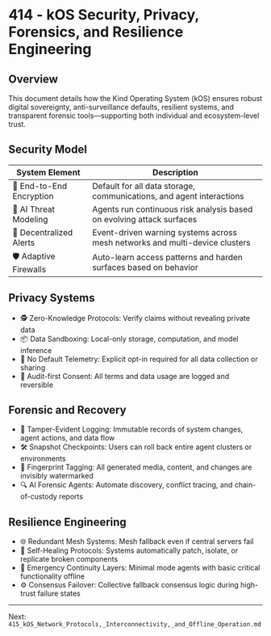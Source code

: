 # 414 - kOS Security, Privacy, Forensics, and Resilience Engineering

## Overview
This document details how the Kind Operating System (kOS) ensures robust digital sovereignty, anti-surveillance defaults, resilient systems, and transparent forensic tools—supporting both individual and ecosystem-level trust.

## Security Model
| System Element         | Description                                                                 |
|------------------------|-----------------------------------------------------------------------------|
| 🔐 End-to-End Encryption | Default for all data storage, communications, and agent interactions           |
| 🧠 AI Threat Modeling     | Agents run continuous risk analysis based on evolving attack surfaces          |
| 🚨 Decentralized Alerts   | Event-driven warning systems across mesh networks and multi-device clusters    |
| 🛡️ Adaptive Firewalls     | Auto-learn access patterns and harden surfaces based on behavior              |

## Privacy Systems
- 🕵️ Zero-Knowledge Protocols: Verify claims without revealing private data
- 📦 Data Sandboxing: Local-only storage, computation, and model inference
- 🚫 No Default Telemetry: Explicit opt-in required for all data collection or sharing
- 🧾 Audit-first Consent: All terms and data usage are logged and reversible

## Forensic and Recovery
- 🧮 Tamper-Evident Logging: Immutable records of system changes, agent actions, and data flow
- 🛠️ Snapshot Checkpoints: Users can roll back entire agent clusters or environments
- 🧬 Fingerprint Tagging: All generated media, content, and changes are invisibly watermarked
- 🔍 AI Forensic Agents: Automate discovery, conflict tracing, and chain-of-custody reports

## Resilience Engineering
- 🌐 Redundant Mesh Systems: Mesh fallback even if central servers fail
- 🔄 Self-Healing Protocols: Systems automatically patch, isolate, or replicate broken components
- 🧯 Emergency Continuity Layers: Minimal mode agents with basic critical functionality offline
- ⚙️ Consensus Failover: Collective fallback consensus logic during high-trust failure states

---
Next: `415_kOS_Network_Protocols,_Interconnectivity,_and_Offline_Operation.md`

